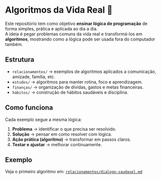 # Algoritmos da Vida Real 🚀

Este repositório tem como objetivo **ensinar lógica de programação** de forma simples, prática e aplicada ao dia a dia.  
A ideia é pegar problemas comuns da vida real e transformá-los em **algoritmos**, mostrando como a lógica pode ser usada fora do computador também.  

## Estrutura
- `relacionamentos/` → exemplos de algoritmos aplicados a comunicação, amizade, família, etc.
- `estudos/` → algoritmos para manter rotina, foco e aprendizagem.
- `finanças/` → organização de dívidas, gastos e metas financeiras.
- `hábitos/` → construção de hábitos saudáveis e disciplina.

## Como funciona
Cada exemplo segue a mesma lógica:
1. **Problema** → identificar o que precisa ser resolvido.
2. **Solução** → pensar em como resolver com lógica.
3. **Ação prática (algoritmo)** → transformar em passos claros.
4. **Testar e ajustar** → melhorar continuamente.

## Exemplo
Veja o primeiro algoritmo em: [`relacionamentos/dialogo-saudavel.md`](relacionamentos/dialogo-saudavel.md)
